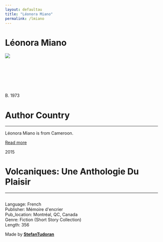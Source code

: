 ```yaml
---
layout: defaultau
title: "Léonora Miano"
permalink: /lmiano
---
```

<!-- partial:index.partial.html -->
<div class="content">
    <h1>Léonora Miano</h1>
    <div class="quote">
        <div><img src="https://img.lemde.fr/2017/04/25/0/0/4912/7360/664/0/75/0/33bbce2_29564-wp8kqa.07bob0rudi.jpg" class="logo"></div>
    </div>
    <div class="timeline">
        <div style="padding-bottom:100px;"></div>
        <div class="block">
            <div class="date right"><p class="right"> B. 1973 </p></div>
            <div class="dot"></div>
            <div class="left first">
                <h1>Author Country</h1><hr>
            <p>Léonora Miano is from Cameroon.</p>
                <a href="https://fr.wikipedia.org/wiki/Léonora_Miano" target="_blank">Read more</a>
            </div>
        </div>
        <div class="block">
            <div class="date left"><p class="left">2015</p></div>
            <div class="dot"></div>
            <div class="right">
                <h1>Volcaniques: Une Anthologie Du Plaisir</h1><hr>
                <p><img src=""></p>
                <p>
                Language: French<br/>
                Publisher: Mémoire d'encrier<br/>
                Pub_location: Montréal, QC, Canada<br/>
                Genre: Fiction (Short Story Collection)<br/>
                Length: 356</p>
            </div>
        </div>
        <div id="footer">
        <p id="copyright">Made by&nbsp;<strong><a href="https://www.linkedin.com/in/nicolae-stefan-tudoran-b02291127/" target="_blank">StefanTudoran</a></strong></p>
    </div>
</div>
<!-- partial -->
  <script src='https://cdnjs.cloudflare.com/ajax/libs/jquery/3.1.1/jquery.min.js'></script><script  src="assets/js/authorscript.js"></script>